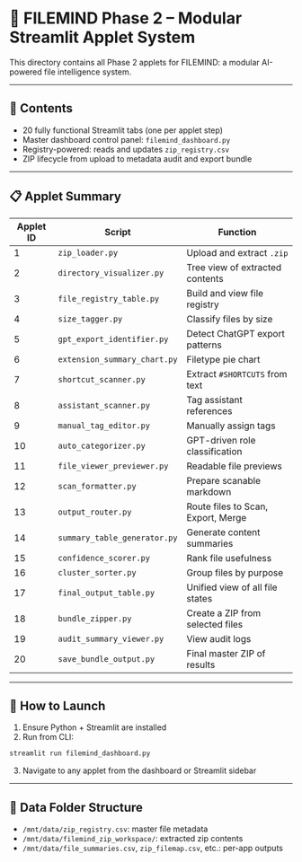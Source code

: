# 🧠 FILEMIND Phase 2 – Modular Streamlit Applet System

This directory contains all Phase 2 applets for FILEMIND: a modular AI-powered file intelligence system.

---

## 🔧 Contents

- 20 fully functional Streamlit tabs (one per applet step)
- Master dashboard control panel: `filemind_dashboard.py`
- Registry-powered: reads and updates `zip_registry.csv`
- ZIP lifecycle from upload to metadata audit and export bundle

---

## 📋 Applet Summary

| Applet ID | Script | Function |
|-----------|--------|----------|
| 1 | `zip_loader.py` | Upload and extract `.zip` |
| 2 | `directory_visualizer.py` | Tree view of extracted contents |
| 3 | `file_registry_table.py` | Build and view file registry |
| 4 | `size_tagger.py` | Classify files by size |
| 5 | `gpt_export_identifier.py` | Detect ChatGPT export patterns |
| 6 | `extension_summary_chart.py` | Filetype pie chart |
| 7 | `shortcut_scanner.py` | Extract `#SHORTCUTS` from text |
| 8 | `assistant_scanner.py` | Tag assistant references |
| 9 | `manual_tag_editor.py` | Manually assign tags |
| 10 | `auto_categorizer.py` | GPT-driven role classification |
| 11 | `file_viewer_previewer.py` | Readable file previews |
| 12 | `scan_formatter.py` | Prepare scanable markdown |
| 13 | `output_router.py` | Route files to Scan, Export, Merge |
| 14 | `summary_table_generator.py` | Generate content summaries |
| 15 | `confidence_scorer.py` | Rank file usefulness |
| 16 | `cluster_sorter.py` | Group files by purpose |
| 17 | `final_output_table.py` | Unified view of all file states |
| 18 | `bundle_zipper.py` | Create a ZIP from selected files |
| 19 | `audit_summary_viewer.py` | View audit logs |
| 20 | `save_bundle_output.py` | Final master ZIP of results |

---

## 🚀 How to Launch

1. Ensure Python + Streamlit are installed
2. Run from CLI:

```bash
streamlit run filemind_dashboard.py
```

3. Navigate to any applet from the dashboard or Streamlit sidebar

---

## 📁 Data Folder Structure

- `/mnt/data/zip_registry.csv`: master file metadata
- `/mnt/data/filemind_zip_workspace/`: extracted zip contents
- `/mnt/data/file_summaries.csv`, `zip_filemap.csv`, etc.: per-app outputs
